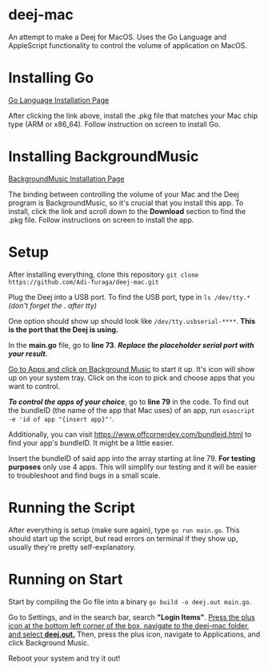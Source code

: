 # deej-mac

An attempt to make a Deej for MacOS. Uses the Go Language and AppleScript functionality to control the volume of application on MacOS.

# Installing Go

[Go Language Installation Page](https://go.dev/dl/)

After clicking the link above, install the .pkg file that matches your Mac chip type (ARM or x86_64). Follow instruction on screen to install Go.

# Installing BackgroundMusic

[BackgroundMusic Installation Page](https://github.com/kyleneideck/BackgroundMusic)

The binding between controlling the volume of your Mac and the Deej program is BackgroundMusic, so it's crucial that you install this app. To install, click the link and scroll down to the **Download** section to find the .pkg file. Follow instructions on screen to install the app.

# Setup

After installing everything, clone this repository `git clone https://github.com/Adi-Turaga/deej-mac.git`

Plug the Deej into a USB port. To find the USB port, type in `ls /dev/tty.*` *(don't forget the . after tty)*

One option should show up should look like `/dev/tty.usbserial-****`. __This is the port that the Deej is using.__

In the **main.go** file, go to **line 73**. ***Replace the placeholder serial port with your result.***

<ins>Go to Apps and click on Background Music</ins> to start it up. It's icon will show up on your system tray. Click on the icon to pick and choose apps that you want to control.

***To control the apps of your choice***, go to **line 79** in the code. To find out the bundleID (the name of the app that Mac uses) of an app, run `osascript -e 'id of app "{insert app}"'`.

Additionally, you can visit https://www.offcornerdev.com/bundleid.html to find your app's bundleID. It might be a little easier.

Insert the bundleID of said app into the array starting at line 79. **For testing purposes** only use 4 apps. This will simplify our testing and it will be easier to troubleshoot and find bugs in a small scale.

# Running the Script

After everything is setup (make sure again), type `go run main.go`. This should start up the script, but read errors on terminal if they show up, usually they're pretty self-explanatory.

# Running on Start

Start by compiling the Go file into a binary `go build -o deej.out main.go`. 

Go to Settings, and in the search bar, search **"Login Items"**. <ins>Press the plus icon at the bottom left corner of the box, navigate to the deej-mac folder, and select **deej.out.**</ins> Then, press the plus icon, navigate to Applications, and click Background Music.

Reboot your system and try it out!